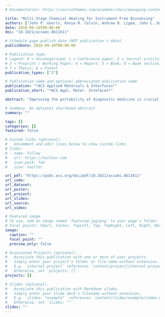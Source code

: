 ```yaml
---
# Documentation: https://sourcethemes.com/academic/docs/managing-content/

title: "Multi-Stage Chemical Heating for Instrument-Free Biosensing"
authors: ["John P. Goertz, Kenya M. Colvin, Andrew B. Lippe, John L. Daristotle, Peter Kofinas, Ian M. White"]
date: 2018-09-10T00:00:00
doi: "10.1021/acsami.8b11611"

# Schedule page publish date (NOT publication's date).
publishDate: 2018-09-10T00:00:00

# Publication type.
# Legend: 0 = Uncategorized; 1 = Conference paper; 2 = Journal article;
# 3 = Preprint / Working Paper; 4 = Report; 5 = Book; 6 = Book section;
# 7 = Thesis; 8 = Patent
publication_types: ["2"]

# Publication name and optional abbreviated publication name.
publication: "*ACS Applied Materials & Interfaces*"
publication_short: "*ACS Appl. Mater. Intefaces*"

abstract: "Improving the portability of diagnostic medicine is crucial to alleviating global access-to-care deficiencies. This requires not only designing devices that are small and lightweight but also autonomous and independent of electricity. Here, we present a strategy for conducting automated multi-step diagnostic assays using chemically generated, passively regulated heat. Ligation and polymerization reagents for Rolling Circle Amplification of nucleic acids are separated by melt-able phase-change partitions, thus replacing precise manual reagent additions with automated partition melting. To actuate these barriers and individually initiate the various steps of the reaction, field ration heaters exothermically generate heat in a thermos while fatty acids embedded in a carbonaceous matrix passively buffer the temperature around their melting points. Achieving multi-stage temperature profiles extends the capability of instrument-free diagnostic devices and improves the portability of reaction automation systems built around phase-change partitions."

# Summary. An optional shortened abstract.
summary: ""

tags: []
categories: []
featured: false

# Custom links (optional).
#   Uncomment and edit lines below to show custom links.
# links:
# - name: Follow
#   url: https://twitter.com
#   icon_pack: fab
#   icon: twitter

url_pdf: "https://pubs.acs.org/doi/pdf/10.1021/acsami.8b11611"
url_code:
url_dataset:
url_poster:
url_project:
url_slides:
url_source:
url_video:

# Featured image
# To use, add an image named `featured.jpg/png` to your page's folder. 
# Focal points: Smart, Center, TopLeft, Top, TopRight, Left, Right, BottomLeft, Bottom, BottomRight.
image:
  caption: ""
  focal_point: ""
  preview_only: false

# Associated Projects (optional).
#   Associate this publication with one or more of your projects.
#   Simply enter your project's folder or file name without extension.
#   E.g. `internal-project` references `content/project/internal-project/index.md`.
#   Otherwise, set `projects: []`.
projects: []

# Slides (optional).
#   Associate this publication with Markdown slides.
#   Simply enter your slide deck's filename without extension.
#   E.g. `slides: "example"` references `content/slides/example/index.md`.
#   Otherwise, set `slides: ""`.
slides: ""
---
```

